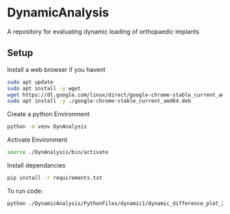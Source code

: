 # DynamicAnalysis

A repository for evaluating dynamic loading of orthopaedic implants

## Setup

Install a web browser if you havent

```bash
sudo apt update
sudo apt install -y wget
wget https://dl.google.com/linux/direct/google-chrome-stable_current_amd64.deb
sudo apt install -y ./google-chrome-stable_current_amd64.deb
```

Create a python Environment

```bash
python -m venv DynAnalysis
```

Activate Environment

```bash
source ./DynAnalysis/bin/activate
```

Install dependancies

```bash
pip install -r requirements.txt
```

To run code:

```bash
python ./DynamicAnalysis/PythonFiles/dynamic1/dynamic_difference_plot_200_400.py
```
